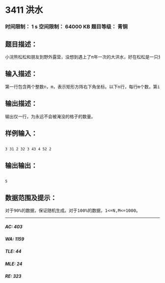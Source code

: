 # 3411 洪水   
### 时间限制： 1 s     空间限制： 64000 KB     题目等级： 青铜  
## 题目描述：  

<pre>
小浣熊松松和朋友到野外露营，没想到遇上了&pi;年一次的大洪水，好在松松是一只爱观察的小浣熊，他发现露营地的地形和洪水有如下性质：①露营地可以被看做是一个N*M的矩形方阵，其中左上角坐标为(1,1)，右下角坐标为(n,m)，每个格子(i,j)都有一个高度h(i,j)。②洪水送(r,c)开始，如果一个格子被洪水淹没，那这个格子四周比它低（或相同）的格子也会被淹没。现在松松想请你帮忙算算，有多少个格子不会被淹没，便于他和朋友逃脱。【原有误数据已删除】
</pre>
  
  
## 输入描述：  

<pre>
第一行包含两个整数n，m，表示矩形方阵右下角坐标。以下n行，每行m个数，第i行第j个数表示格子(i,j)的高度。最后一行包含两个整数r，c，表示最初被洪水淹没的格子。
</pre>
  
  
## 输出描述：  

<pre>
输出仅一行，为永远不会被淹没的格子的数量。
</pre>
  
  
## 样例输入：  

<pre><code>
3 31 2 32 3 43 4 52 2
</code></pre>
  
  
## 输出输出：  

<pre><code>
5
</code></pre>
  
  
## 数据范围及提示：  

<pre>
对于90%的数据，保证随机生成。对于100%的数据，1<=N,M<=1000。
</pre>
  
  
***  

##### AC: 403  
##### WA: 1159  
##### TLE: 44  
##### MLE: 24  
##### RE: 323  
